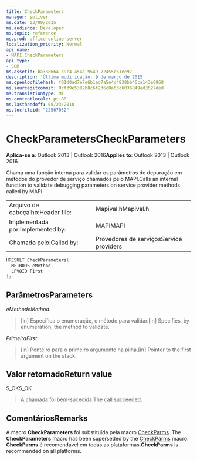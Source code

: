 ```yaml
---
title: CheckParameters
manager: soliver
ms.date: 03/09/2015
ms.audience: Developer
ms.topic: reference
ms.prod: office-online-server
localization_priority: Normal
api_name:
- MAPI.CheckParameters
api_type:
- COM
ms.assetid: ba33866a-c9c4-454a-9549-72455c61ee97
description: 'Última modificação: 9 de março de 2015'
ms.openlocfilehash: f01d0ad7e7e6b1ad7a5e4c4838bb46ca143e0968
ms.sourcegitcommit: 0cf39e5382b8c6f236c8a63c6036849ed3527ded
ms.translationtype: MT
ms.contentlocale: pt-BR
ms.lasthandoff: 08/23/2018
ms.locfileid: "22567052"
---
```

# <a name="checkparameters"></a><span data-ttu-id="fc956-103">CheckParameters</span><span class="sxs-lookup"><span data-stu-id="fc956-103">CheckParameters</span></span>

  
  
<span data-ttu-id="fc956-104">**Aplica-se a**: Outlook 2013 | Outlook 2016</span><span class="sxs-lookup"><span data-stu-id="fc956-104">**Applies to**: Outlook 2013 | Outlook 2016</span></span> 
  
<span data-ttu-id="fc956-105">Chama uma função interna para validar os parâmetros de depuração em métodos do provedor de serviço chamados pelo MAPI.</span><span class="sxs-lookup"><span data-stu-id="fc956-105">Calls an internal function to validate debugging parameters on service provider methods called by MAPI.</span></span> 
  
|||
|:-----|:-----|
|<span data-ttu-id="fc956-106">Arquivo de cabeçalho:</span><span class="sxs-lookup"><span data-stu-id="fc956-106">Header file:</span></span>  <br/> |<span data-ttu-id="fc956-107">Mapival.h</span><span class="sxs-lookup"><span data-stu-id="fc956-107">Mapival.h</span></span>  <br/> |
|<span data-ttu-id="fc956-108">Implementada por:</span><span class="sxs-lookup"><span data-stu-id="fc956-108">Implemented by:</span></span>  <br/> |<span data-ttu-id="fc956-109">MAPI</span><span class="sxs-lookup"><span data-stu-id="fc956-109">MAPI</span></span>  <br/> |
|<span data-ttu-id="fc956-110">Chamado pelo:</span><span class="sxs-lookup"><span data-stu-id="fc956-110">Called by:</span></span>  <br/> |<span data-ttu-id="fc956-111">Provedores de serviços</span><span class="sxs-lookup"><span data-stu-id="fc956-111">Service providers</span></span>  <br/> |
   
```cpp
HRESULT CheckParameters(
  METHODS eMethod,
  LPVOID First
);
```

## <a name="parameters"></a><span data-ttu-id="fc956-112">Parâmetros</span><span class="sxs-lookup"><span data-stu-id="fc956-112">Parameters</span></span>

 <span data-ttu-id="fc956-113">_eMethod_</span><span class="sxs-lookup"><span data-stu-id="fc956-113">_eMethod_</span></span>
  
> <span data-ttu-id="fc956-114">[in] Especifica o enumeração, o método para validar.</span><span class="sxs-lookup"><span data-stu-id="fc956-114">[in] Specifies, by enumeration, the method to validate.</span></span> 
    
 <span data-ttu-id="fc956-115">_Primeira_</span><span class="sxs-lookup"><span data-stu-id="fc956-115">_First_</span></span>
  
> <span data-ttu-id="fc956-116">[in] Ponteiro para o primeiro argumento na pilha.</span><span class="sxs-lookup"><span data-stu-id="fc956-116">[in] Pointer to the first argument on the stack.</span></span>
    
## <a name="return-value"></a><span data-ttu-id="fc956-117">Valor retornado</span><span class="sxs-lookup"><span data-stu-id="fc956-117">Return value</span></span>

<span data-ttu-id="fc956-118">S_OK</span><span class="sxs-lookup"><span data-stu-id="fc956-118">S_OK</span></span> 
  
> <span data-ttu-id="fc956-119">A chamada foi bem-sucedida.</span><span class="sxs-lookup"><span data-stu-id="fc956-119">The call succeeded.</span></span>
    
## <a name="remarks"></a><span data-ttu-id="fc956-120">Comentários</span><span class="sxs-lookup"><span data-stu-id="fc956-120">Remarks</span></span>

<span data-ttu-id="fc956-121">A macro **CheckParameters** foi substituída pela macro [CheckParms](checkparms.md) .</span><span class="sxs-lookup"><span data-stu-id="fc956-121">The **CheckParameters** macro has been superseded by the [CheckParms](checkparms.md) macro.</span></span> <span data-ttu-id="fc956-122">**CheckParms** é recomendável em todas as plataformas.</span><span class="sxs-lookup"><span data-stu-id="fc956-122">**CheckParms** is recommended on all platforms.</span></span> 
  

